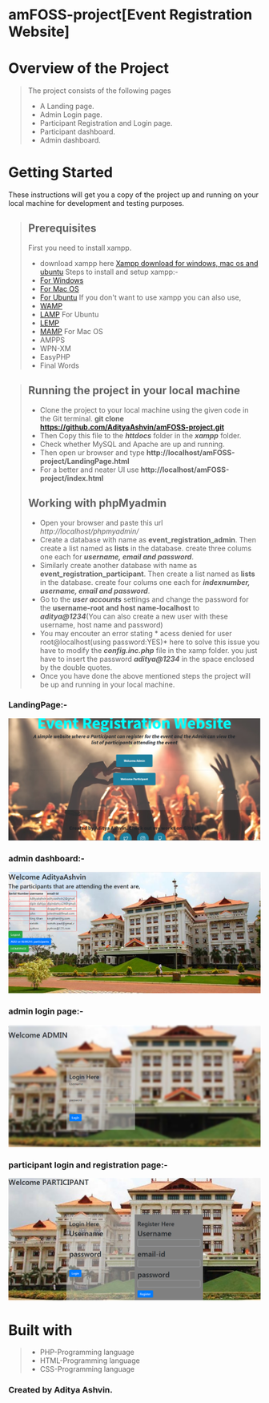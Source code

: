 # amFOSS-project[Event Registration Website]
# Overview of the Project
> The project consists of the following pages
>- A Landing page.
>- Admin Login page.
>- Participant Registration and Login page.
>- Participant dashboard.
>- Admin dashboard.
# Getting Started
These instructions will get you a copy of the project up and running on your local machine for development and testing purposes.
> ## Prerequisites
> First you need to install xampp.
>- download xampp here [Xampp download for windows, mac os and ubuntu](https://www.apachefriends.org/download.html)
> Steps to install and setup xampp:-
>- [For Windows](https://pureinfotech.com/install-xampp-windows-10/)
>- [For Mac OS](https://www.webucator.com/how-to/how-install-start-test-xampp-on-mac-osx.cfm)
>- [For Ubuntu](https://vitux.com/how-to-install-xampp-on-your-ubuntu-18-04-lts-system/)
> If you don't want to use xampp you can also use, 
>- [WAMP](https://www.instructables.com/id/Installing-WAMP-Server/) 
>- [LAMP](https://medium.com/better-programming/how-to-install-lamp-stack-on-ubuntu-db77ac018116) For Ubuntu
>- [LEMP](https://www.google.com/amp/s/websiteforstudents.com/how-to-install-lemp-on-ubuntu-16-04-18-04-18-10/amp/) 
>- [MAMP](https://documentation.mamp.info/en/MAMP-Mac/Installation/) For Mac OS
>- AMPPS
>- WPN-XM
>- EasyPHP
>- Final Words

> ## Running the project in your local machine
>- Clone the project to your local machine using the given code in the Git terminal.
> **git clone https://github.com/AdityaAshvin/amFOSS-project.git**
>- Then Copy this file to the ***httdocs*** folder in the ***xampp*** folder.
>- Check whether MySQL and Apache are up and running.
>- Then open ur browser and type **http://localhost/amFOSS-project/LandingPage.html**
>- For a better and neater UI use **http://localhost/amFOSS-project/index.html**
> ## Working with phpMyadmin
>- Open your browser and paste this url *http://localhost/phpmyadmin/*
>- Create a database with name as **event_registration_admin**. Then create a list named as **lists** in the database. create three colums one each for ***username, email and password***.
>- Similarly create another database with name as **event_registration_participant**. Then create a list named as **lists** in the database. create four colums one each for ***indexnumber, username, email and password***.
>- Go to the ***user accounts*** settings and change the password for the **username-root and host name-localhost** to ***aditya@1234***(You can also create a new user with these username, host name and password)
>- You may encouter an error stating * acess denied for user root@localhost(using password:YES)* here to solve this issue you have to modify the ***config.inc.php*** file in the xamp folder. you just have to insert the password ***aditya@1234*** in the space enclosed by the double quotes.
>- Once you have done the above mentioned steps the project will be up and running in your local machine.

### LandingPage:-
![landingPage](images/LandingPage_improvedUI.png)
### admin dashboard:-
![admin dashboard](images/admin_dashboard.png)
### admin login page:-
![admin login](images/Admin_Login_and_registration_page.png)
### participant login and registration page:-
![participant login and registration](images/Participant_Login_and_registration_page.png)
# Built with
>- PHP-Programming language
>- HTML-Programming language
>- CSS-Programming language
### Created by Aditya Ashvin.
